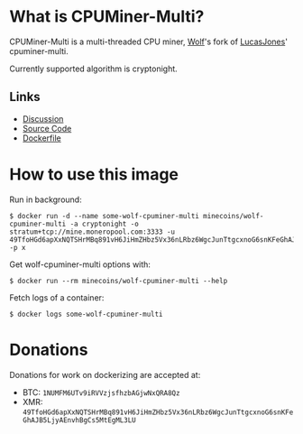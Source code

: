 # What is CPUMiner-Multi?

CPUMiner-Multi is a multi-threaded CPU miner, [Wolf](//github.com/wolf9466)'s fork of [LucasJones](//github.com/lucasjones)' cpuminer-multi.

Currently supported algorithm is cryptonight.

## Links

- [Discussion](https://bitcointalk.org/index.php?topic=632724)
- [Source Code](https://github.com/wolf9466/cpuminer-multi)
- [Dockerfile](https://github.com/minecoins/docker-wolf-cpuminer-multi)

# How to use this image

Run in background:

```console
$ docker run -d --name some-wolf-cpuminer-multi minecoins/wolf-cpuminer-multi -a cryptonight -o stratum+tcp://mine.moneropool.com:3333 -u 49TfoHGd6apXxNQTSHrMBq891vH6JiHmZHbz5Vx36nLRbz6WgcJunTtgcxnoG6snKFeGhAJB5LjyAEnvhBgCs5MtEgML3LU -p x
```

Get wolf-cpuminer-multi options with:

```console
$ docker run --rm minecoins/wolf-cpuminer-multi --help
```

Fetch logs of a container:

```console
$ docker logs some-wolf-cpuminer-multi
```

# Donations

Donations for work on dockerizing are accepted at:

- BTC: `1NUMFM6UTv9iRVVzjsfhzbAGjwNxQRA8Qz`
- XMR: `49TfoHGd6apXxNQTSHrMBq891vH6JiHmZHbz5Vx36nLRbz6WgcJunTtgcxnoG6snKFeGhAJB5LjyAEnvhBgCs5MtEgML3LU`
